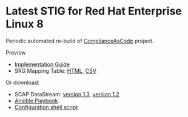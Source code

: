 # Latest STIG for Red Hat Enterprise Linux 8

Periodic automated re-build of [ComplianceAsCode](https://github.com/ComplianceAsCode/content) project.

Preview 
 * [Implementation Guide](http://htmlpreview.github.io/?https://github.com/isimluk/rhel8-stig-latest/blob/master/ssg-rhel8-guide-stig.html)
 * SRG Mapping Table: [HTML](http://htmlpreview.github.io/?https://github.com/isimluk/rhel8-stig-latest/blob/master/table-rhel8-srgmap-flat.html), [CSV](https://raw.githubusercontent.com/isimluk/rhel8-stig-latest/master/table-rhel8-srgmap-flat.csv)

Or download:
 * SCAP DataStream: [version 1.3](https://raw.githubusercontent.com/isimluk/rhel8-stig-latest/master/ssg-rhel8-ds.xml), [version 1.2](https://raw.githubusercontent.com/isimluk/rhel8-stig-latest/master/ssg-rhel8-ds-1.2.xml)
 * [Ansible Playbook](https://raw.githubusercontent.com/isimluk/rhel8-stig-latest/master/rhel8-playbook-stig.yml)
 * [Configuration shell script](https://github.com/isimluk/rhel8-stig-latest/blob/master/rhel8-script-stig.sh)
